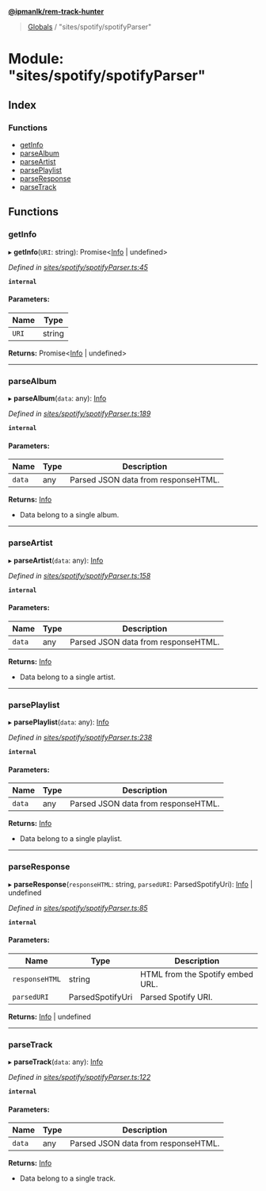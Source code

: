 **[@ipmanlk/rem-track-hunter](../README.md)**

> [Globals](../globals.md) / "sites/spotify/spotifyParser"

# Module: "sites/spotify/spotifyParser"

## Index

### Functions

* [getInfo](_sites_spotify_spotifyparser_.md#getinfo)
* [parseAlbum](_sites_spotify_spotifyparser_.md#parsealbum)
* [parseArtist](_sites_spotify_spotifyparser_.md#parseartist)
* [parsePlaylist](_sites_spotify_spotifyparser_.md#parseplaylist)
* [parseResponse](_sites_spotify_spotifyparser_.md#parseresponse)
* [parseTrack](_sites_spotify_spotifyparser_.md#parsetrack)

## Functions

### getInfo

▸ **getInfo**(`URI`: string): Promise\<[Info](../interfaces/_types_spotify_.info.md) \| undefined>

*Defined in [sites/spotify/spotifyParser.ts:45](https://github.com/ipmanlk/rem-track-hunter/blob/f5d0220/lib/sites/spotify/spotifyParser.ts#L45)*

**`internal`** 

#### Parameters:

Name | Type |
------ | ------ |
`URI` | string |

**Returns:** Promise\<[Info](../interfaces/_types_spotify_.info.md) \| undefined>

___

### parseAlbum

▸ **parseAlbum**(`data`: any): [Info](../interfaces/_types_spotify_.info.md)

*Defined in [sites/spotify/spotifyParser.ts:189](https://github.com/ipmanlk/rem-track-hunter/blob/f5d0220/lib/sites/spotify/spotifyParser.ts#L189)*

**`internal`** 

#### Parameters:

Name | Type | Description |
------ | ------ | ------ |
`data` | any | Parsed JSON data from responseHTML. |

**Returns:** [Info](../interfaces/_types_spotify_.info.md)

- Data belong to a single album.

___

### parseArtist

▸ **parseArtist**(`data`: any): [Info](../interfaces/_types_spotify_.info.md)

*Defined in [sites/spotify/spotifyParser.ts:158](https://github.com/ipmanlk/rem-track-hunter/blob/f5d0220/lib/sites/spotify/spotifyParser.ts#L158)*

**`internal`** 

#### Parameters:

Name | Type | Description |
------ | ------ | ------ |
`data` | any | Parsed JSON data from responseHTML. |

**Returns:** [Info](../interfaces/_types_spotify_.info.md)

- Data belong to a single artist.

___

### parsePlaylist

▸ **parsePlaylist**(`data`: any): [Info](../interfaces/_types_spotify_.info.md)

*Defined in [sites/spotify/spotifyParser.ts:238](https://github.com/ipmanlk/rem-track-hunter/blob/f5d0220/lib/sites/spotify/spotifyParser.ts#L238)*

**`internal`** 

#### Parameters:

Name | Type | Description |
------ | ------ | ------ |
`data` | any | Parsed JSON data from responseHTML. |

**Returns:** [Info](../interfaces/_types_spotify_.info.md)

- Data belong to a single playlist.

___

### parseResponse

▸ **parseResponse**(`responseHTML`: string, `parsedURI`: ParsedSpotifyUri): [Info](../interfaces/_types_spotify_.info.md) \| undefined

*Defined in [sites/spotify/spotifyParser.ts:85](https://github.com/ipmanlk/rem-track-hunter/blob/f5d0220/lib/sites/spotify/spotifyParser.ts#L85)*

**`internal`** 

#### Parameters:

Name | Type | Description |
------ | ------ | ------ |
`responseHTML` | string | HTML from the Spotify embed URL. |
`parsedURI` | ParsedSpotifyUri | Parsed Spotify URI.  |

**Returns:** [Info](../interfaces/_types_spotify_.info.md) \| undefined

___

### parseTrack

▸ **parseTrack**(`data`: any): [Info](../interfaces/_types_spotify_.info.md)

*Defined in [sites/spotify/spotifyParser.ts:122](https://github.com/ipmanlk/rem-track-hunter/blob/f5d0220/lib/sites/spotify/spotifyParser.ts#L122)*

**`internal`** 

#### Parameters:

Name | Type | Description |
------ | ------ | ------ |
`data` | any | Parsed JSON data from responseHTML. |

**Returns:** [Info](../interfaces/_types_spotify_.info.md)

- Data belong to a single track.
